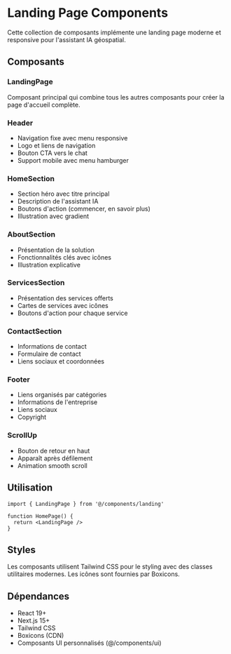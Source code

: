 # Landing Page Components

Cette collection de composants implémente une landing page moderne et responsive pour l'assistant IA géospatial.

## Composants

### LandingPage
Composant principal qui combine tous les autres composants pour créer la page d'accueil complète.

### Header
- Navigation fixe avec menu responsive
- Logo et liens de navigation
- Bouton CTA vers le chat
- Support mobile avec menu hamburger

### HomeSection
- Section héro avec titre principal
- Description de l'assistant IA
- Boutons d'action (commencer, en savoir plus)
- Illustration avec gradient

### AboutSection
- Présentation de la solution
- Fonctionnalités clés avec icônes
- Illustration explicative

### ServicesSection
- Présentation des services offerts
- Cartes de services avec icônes
- Boutons d'action pour chaque service

### ContactSection  
- Informations de contact
- Formulaire de contact
- Liens sociaux et coordonnées

### Footer
- Liens organisés par catégories
- Informations de l'entreprise
- Liens sociaux
- Copyright

### ScrollUp
- Bouton de retour en haut
- Apparaît après défilement
- Animation smooth scroll

## Utilisation

```tsx
import { LandingPage } from '@/components/landing'

function HomePage() {
  return <LandingPage />
}
```

## Styles

Les composants utilisent Tailwind CSS pour le styling avec des classes utilitaires modernes. Les icônes sont fournies par Boxicons.

## Dépendances

- React 19+
- Next.js 15+
- Tailwind CSS
- Boxicons (CDN)
- Composants UI personnalisés (@/components/ui)